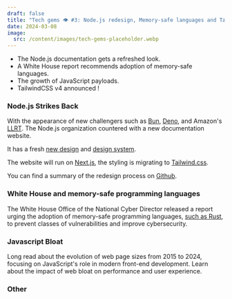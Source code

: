 ```yaml
---
draft: false
title: "Tech gems 👁️ #3: Node.js redesign, Memory-safe languages and Tailwind V4"
date: 2024-03-08
image:
  src: /content/images/tech-gems-placeholder.webp
---
```


- The Node.js documentation gets a refreshed look.
- A White House report recommends adoption of memory-safe languages.
- The growth of JavaScript payloads.
- TailwindCSS v4 announced !

<!-- more -->

### Node.js Strikes Back

<RichLink href="https://nodejs.org/en" title="The new nodejs.org website"></RichLink>

With the appearance of new challengers such as [Bun](https://bun.sh/), [Deno](https://deno.com/), and Amazon's [LLRT](https://github.com/awslabs/llrt). The Node.js organization countered with a new documentation website.

It has a fresh [new design](https://www.figma.com/file/pu1vZPqNIM7BePd6W8APA5/Node.js?type=design&node-id=422-7925&mode=design) and [design system](https://www.figma.com/file/pu1vZPqNIM7BePd6W8APA5/Node.js?type=design&node-id=337-7756&mode=design).

The website will run on [Next.js](https://nextjs.org/), the styling is migrating to [Tailwind.css](https://tailwindcss.com/).

You can find a summary of the redesign process on [Github](https://github.com/nodejs/nodejs.org/discussions/5131).

### White House and memory-safe programming languages

<RichLink href="https://www.whitehouse.gov/oncd/briefing-room/2024/02/26/press-release-technical-report/" title="White House technical report"></RichLink>

The White House Office of the National Cyber Director released a report urging the adoption of memory-safe programming languages, [such as Rust](https://stackoverflow.blog/2024/03/04/in-rust-we-trust-white-house-office-urges-memory-safety/), to prevent classes of vulnerabilities and improve cybersecurity.

### Javascript Bloat

<RichLink href="https://tonsky.me/blog/js-bloat/" title="JavaScript Bloat in 2024 by Nikita Prokopov"></RichLink>

Long read about the evolution of web page sizes from 2015 to 2024, focusing on JavaScript's role in modern front-end development. Learn about the impact of web bloat on performance and user experience.

### Other

<RichLink href="https://tailwindcss.com/blog/tailwindcss-v4-alpha" title="Tailwind CSS v4.0-alpha"></RichLink>